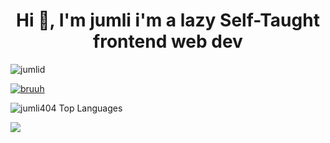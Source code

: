 <h1 align="center">Hi 👋, I'm jumli  i'm a lazy Self-Taught  frontend web dev  </h1>

<p align="left"> <img src="https://komarev.com/ghpvc/?username=jumlid&label=Profile%20views&color=0e75b6&style=flat" alt="jumlid" /> </p>

<p align="left"> <a href="https://github.com/ryo-ma/github-profile-trophy"><img src="https://github-profile-trophy.vercel.app/?username=jumlid" alt="bruuh" /></a> </p>
<p>
    <img 
        src="https://github-readme-stats.vercel.app/api/top-langs?username=jumlid&show_icons=true&locale=en&layout=compact&theme=dark" 
        alt="jumli404 Top Languages" /> 
</p>
<img src="https://media2.giphy.com/media/QbdZdsNfgfpp7s8oKE/giphy.gif?cid=6c09b952feam9qn4359v6iqhelktp3hra1qiubm2ok5vq0rm&ep=v1_gifs_search&rid=giphy.gif&ct=g" > </img>
